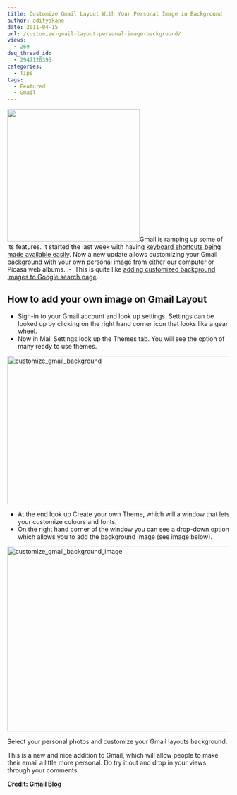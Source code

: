 ```yaml
---
title: Customize Gmail Layout With Your Personal Image in Background
author: adityakane
date: 2011-04-15
url: /customize-gmail-layout-personal-image-background/
views:
  - 269
dsq_thread_id:
  - 2947120395
categories:
  - Tips
tags:
  - Featured
  - Gmail
---
```

[<img class="size-full wp-image-36254 alignleft" title="Gmail_logo_updates.png" src="http://cdn.devilsworkshop.org/files/2011/01/Gmail_logo_updates.png" alt="" width="300" height="300" />][1]Gmail is ramping up some of its features. It started the last week with having [keyboard shortcuts being made available easily][2]. Now a new update allows customizing your Gmail background with your own personal image from either our computer or Picasa web albums. <img src="http://devilsworkshop.org/wp-includes/images/smilies/simple-smile.png" alt=":-)" class="wp-smiley" style="height: 1em; max-height: 1em;" /> This is quite like [adding customized background images to Google search page][3].

## How to add your own image on Gmail Layout

  * Sign-in to your Gmail account and look up settings. Settings can be looked up by clicking on the right hand corner icon that looks like a gear wheel.
  * Now in Mail Settings look up the Themes tab. You will see the option of many ready to use themes.

[<img style="background-image: none; padding-left: 0px; padding-right: 0px; display: inline; padding-top: 0px; border: 0px;" title="customize_gmail_background" src="http://cdn.devilsworkshop.org/files/2011/04/customize_gmail_background_thumb.png" border="0" alt="customize_gmail_background" width="552" height="335" />][4]

  * At the end look up Create your own Theme, which will a window that lets your customize colours and fonts.
  * On the right hand corner of the window you can see a drop-down option which allows you to add the background image (see image below).

[<img style="background-image: none; padding-left: 0px; padding-right: 0px; display: inline; padding-top: 0px; border: 0px;" title="customize_gmail_background_image" src="http://cdn.devilsworkshop.org/files/2011/04/customize_gmail_background_image_thumb.png" border="0" alt="customize_gmail_background_image" width="552" height="418" />][5]

Select your personal photos and customize your Gmail layouts background.

This is a new and nice addition to Gmail, which will allow people to make their email a little more personal. Do try it out and drop in your views through your comments.

**Credit: <a href="http://gmailblog.blogspot.com/2011/04/custom-background-image-themes.html" onclick="_gaq.push(['_trackEvent', 'outbound-article', 'http://gmailblog.blogspot.com/2011/04/custom-background-image-themes.html', 'Gmail Blog']);" target="_blank">Gmail Blog</a>**

 [1]: http://cdn.devilsworkshop.org/files/2011/01/Gmail_logo_updates.png
 [2]: http://devilsworkshop.org/best-lookup-all-keyboard-shortcuts-without-leaving-gmail-video/
 [3]: http://devilsworkshop.org/how-to-customize-google-search-background/
 [4]: http://cdn.devilsworkshop.org/files/2011/04/customize_gmail_background.png
 [5]: http://cdn.devilsworkshop.org/files/2011/04/customize_gmail_background_image.png
